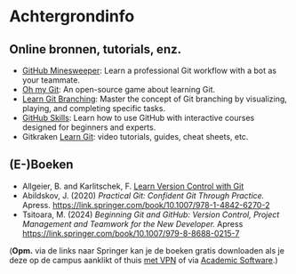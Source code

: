 # Achtergrondinfo

## Online bronnen, tutorials, enz.

-   [GitHub Minesweeper](https://profy.dev/project/github-minesweeper): Learn a professional Git workflow with a bot as your teammate.
-   [Oh my Git](https://ohmygit.org/): An open-source game about learning Git.
-   [Learn Git Branching](https://learngitbranching.js.org): Master the concept of Git branching by visualizing, playing, and completing specific tasks.
-   [GitHub Skills](https://skills.github.com/): Learn how to use GitHub with interactive courses designed for beginners and experts.
-   Gitkraken [Learn Git](https://www.gitkraken.com/learn/git): video tutorials, guides, cheat sheets, etc.

## (E-)Boeken

-   Allgeier, B. and Karlitschek, F. [Learn Version Control with Git](https://www.git-tower.com/learn/git/ebook)
-   Abildskov, J. (2020) _Practical Git: Confident Git Through Practice._ Apress. <https://link.springer.com/book/10.1007/978-1-4842-6270-2>
-   Tsitoara, M. (2024) _Beginning Git and GitHub: Version Control, Project Management and Teamwork for the New Developer._ Apress <https://link.springer.com/book/10.1007/979-8-8688-0215-7>

(**Opm.** via de links naar Springer kan je de boeken gratis downloaden als je deze op de campus aanklikt of thuis [met VPN](https://hogent.sharepoint.com/sites/IT-studenten/SitePages/Veiligheid-en-privacy.aspx) of via [Academic Software](https://platform-api.academicsoftware.com/login/login?userName=@hogent.be&language=nl&redirectUrl=/software/bib-bronnen~254a7226-bd14-4c82-8afd-473d55e90a4d).)
